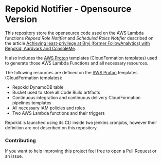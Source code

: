 # Repokid Notifier - Opensource Version

This repository store the opensource code used on the AWS Lambda functions _Repoed Role Notifier_ and _Scheduled Roles Notifier_ described on the article [Achieving least-privilege at Bryj (former FollowAnalytics) with Repokid, Aardvark and ConsoleMe](https://medium.com/followanalytics/granting-least-privileges-at-followanalytics-with-repokid-aardvark-and-consoleme-895d8daf604a).

It also includes the [AWS Proton](https://docs.aws.amazon.com/proton/latest/userguide/Welcome.html) templates (CloudFormation templates) used to generate those AWS Lambda Functions and all necessary resources.

The following resources are defined on the [AWS Proton](https://docs.aws.amazon.com/proton/latest/userguide/Welcome.html) templates (CloudFormation templates):
* Repokid DynamoDB table
* Bucket used to store all Code Build artifacts
* Continuous integration and continuous delivery CloudFormation pipelines templates
* All necessary IAM policies and roles
* Two AWS Lambda functions and their triggers

Repokid is launched using its CLI inside two jenkins cronjobs, however their definition are not described on this repository.

### Contributing

If you want to help improving this project feel free to open a Pull Request or an issue.
